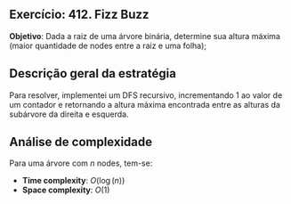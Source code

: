## Exercício: 412. Fizz Buzz
**Objetivo**: Dada a raiz de uma árvore binária, determine sua altura máxima (maior quantidade de nodes entre a raiz e uma folha);

## Descrição geral da estratégia
Para resolver, implementei um DFS recursivo, incrementando 1 ao valor de um contador e retornando a altura máxima encontrada entre as alturas da subárvore da direita e esquerda.

## Análise de complexidade
Para uma árvore com $n$ nodes, tem-se:
- **Time complexity**: $O(\log(n))$
- **Space complexity**: $O(1)$ 